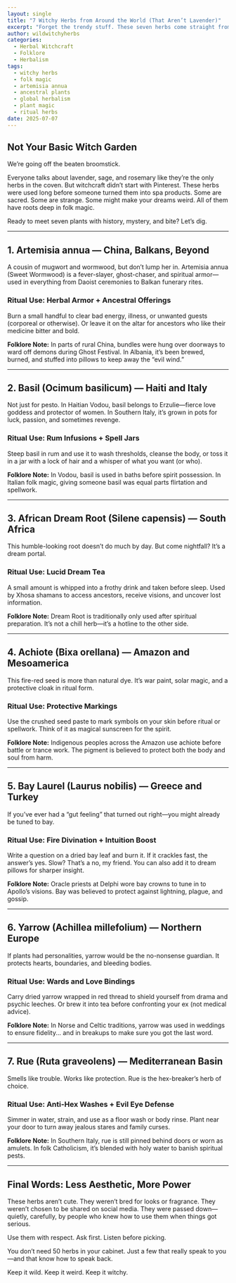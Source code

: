```yaml
---
layout: single
title: "7 Witchy Herbs from Around the World (That Aren’t Lavender)"
excerpt: "Forget the trendy stuff. These seven herbs come straight from folk magic, ancestor altars, and dirt-under-the-nails witchcraft across cultures. From Balkan graveyards to South African dreamscapes—meet the plants with power."
author: wildwitchyherbs
categories: 
  - Herbal Witchcraft
  - Folklore
  - Herbalism
tags: 
  - witchy herbs
  - folk magic
  - artemisia annua
  - ancestral plants
  - global herbalism
  - plant magic
  - ritual herbs
date: 2025-07-07
---
```


## Not Your Basic Witch Garden

We’re going off the beaten broomstick.

Everyone talks about lavender, sage, and rosemary like they’re the only herbs in the coven. But witchcraft didn’t start with Pinterest. These herbs were used long before someone turned them into spa products. Some are sacred. Some are strange. Some might make your dreams weird. All of them have roots deep in folk magic.

Ready to meet seven plants with history, mystery, and bite? Let’s dig.

---

## 1. Artemisia annua — China, Balkans, Beyond

A cousin of mugwort and wormwood, but don’t lump her in. Artemisia annua (Sweet Wormwood) is a fever-slayer, ghost-chaser, and spiritual armor—used in everything from Daoist ceremonies to Balkan funerary rites.

### Ritual Use: Herbal Armor + Ancestral Offerings  
Burn a small handful to clear bad energy, illness, or unwanted guests (corporeal or otherwise). Or leave it on the altar for ancestors who like their medicine bitter and bold.

**Folklore Note:** In parts of rural China, bundles were hung over doorways to ward off demons during Ghost Festival. In Albania, it’s been brewed, burned, and stuffed into pillows to keep away the “evil wind.”

---

## 2. Basil (Ocimum basilicum) — Haiti and Italy

Not just for pesto. In Haitian Vodou, basil belongs to Erzulie—fierce love goddess and protector of women. In Southern Italy, it’s grown in pots for luck, passion, and sometimes revenge.

### Ritual Use: Rum Infusions + Spell Jars  
Steep basil in rum and use it to wash thresholds, cleanse the body, or toss it in a jar with a lock of hair and a whisper of what you want (or who).

**Folklore Note:** In Vodou, basil is used in baths before spirit possession. In Italian folk magic, giving someone basil was equal parts flirtation and spellwork.

---

## 3. African Dream Root (Silene capensis) — South Africa

This humble-looking root doesn’t do much by day. But come nightfall? It’s a dream portal.

### Ritual Use: Lucid Dream Tea  
A small amount is whipped into a frothy drink and taken before sleep. Used by Xhosa shamans to access ancestors, receive visions, and uncover lost information.

**Folklore Note:** Dream Root is traditionally only used after spiritual preparation. It’s not a chill herb—it’s a hotline to the other side.

---

## 4. Achiote (Bixa orellana) — Amazon and Mesoamerica

This fire-red seed is more than natural dye. It’s war paint, solar magic, and a protective cloak in ritual form.

### Ritual Use: Protective Markings  
Use the crushed seed paste to mark symbols on your skin before ritual or spellwork. Think of it as magical sunscreen for the spirit.

**Folklore Note:** Indigenous peoples across the Amazon use achiote before battle or trance work. The pigment is believed to protect both the body and soul from harm.

---

## 5. Bay Laurel (Laurus nobilis) — Greece and Turkey

If you’ve ever had a “gut feeling” that turned out right—you might already be tuned to bay.

### Ritual Use: Fire Divination + Intuition Boost  
Write a question on a dried bay leaf and burn it. If it crackles fast, the answer’s yes. Slow? That’s a no, my friend. You can also add it to dream pillows for sharper insight.

**Folklore Note:** Oracle priests at Delphi wore bay crowns to tune in to Apollo’s visions. Bay was believed to protect against lightning, plague, and gossip.

---

## 6. Yarrow (Achillea millefolium) — Northern Europe

If plants had personalities, yarrow would be the no-nonsense guardian. It protects hearts, boundaries, and bleeding bodies.

### Ritual Use: Wards and Love Bindings  
Carry dried yarrow wrapped in red thread to shield yourself from drama and psychic leeches. Or brew it into tea before confronting your ex (not medical advice).

**Folklore Note:** In Norse and Celtic traditions, yarrow was used in weddings to ensure fidelity... and in breakups to make sure you got the last word.

---

## 7. Rue (Ruta graveolens) — Mediterranean Basin

Smells like trouble. Works like protection. Rue is the hex-breaker’s herb of choice.

### Ritual Use: Anti-Hex Washes + Evil Eye Defense  
Simmer in water, strain, and use as a floor wash or body rinse. Plant near your door to turn away jealous stares and family curses.

**Folklore Note:** In Southern Italy, rue is still pinned behind doors or worn as amulets. In folk Catholicism, it’s blended with holy water to banish spiritual pests.

---

## Final Words: Less Aesthetic, More Power

These herbs aren’t cute. They weren’t bred for looks or fragrance. They weren’t chosen to be shared on social media. They were passed down—quietly, carefully, by people who knew how to use them when things got serious.

Use them with respect. Ask first. Listen before picking.

You don’t need 50 herbs in your cabinet. Just a few that really speak to you—and that know how to speak back.

Keep it wild. Keep it weird. Keep it witchy.
